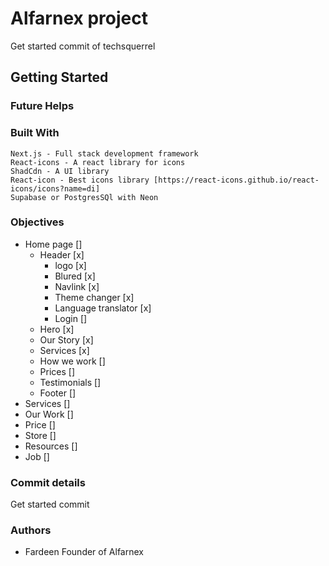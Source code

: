 # Alfarnex project
Get started commit of techsquerrel

## Getting Started

### Future Helps 

### Built With
    Next.js - Full stack development framework 
    React-icons - A react library for icons
    ShadCdn - A UI library
    React-icon - Best icons library [https://react-icons.github.io/react-icons/icons?name=di]
    Supabase or PostgresSQl with Neon

### Objectives 

- Home page []
    - Header [x]
        - logo [x]
        - Blured [x]
        - Navlink [x]
        - Theme changer [x]
        - Language translator [x]
        - Login []
    - Hero [x]
    - Our Story [x]
    - Services [x]
    - How we work []
    - Prices []
    - Testimonials []
    - Footer []
- Services []
- Our Work []
- Price []
- Store []
- Resources []
- Job []

### Commit details

Get started commit

### Authors
- Fardeen Founder of Alfarnex
